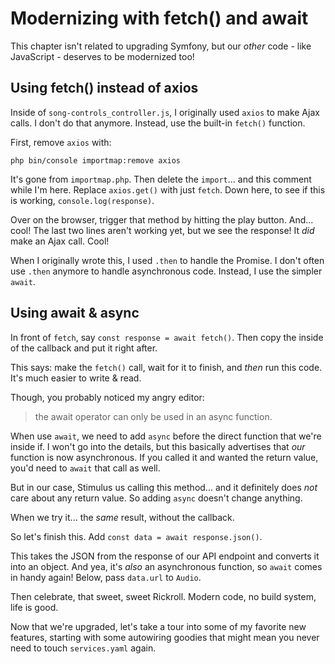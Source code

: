 # Modernizing with fetch() and await

This chapter isn't related to upgrading Symfony, but our *other* code - like
JavaScript - deserves to be modernized too!

## Using fetch() instead of axios

Inside of `song-controls_controller.js`, I originally used `axios` to make Ajax 
calls. I don't do that anymore. Instead, use the built-in `fetch()` function.

First, remove `axios` with:

```terminal
php bin/console importmap:remove axios
```

It's gone from `importmap.php`. Then delete the `import`... and this comment while
I'm here. Replace `axios.get()` with just `fetch`. Down here, to see if this is
working, `console.log(response)`.

Over on the browser, trigger that method by hitting the play button. And... cool!
The last two lines aren't working yet, but we see the response! It *did* make an
Ajax call. Cool!

When I originally wrote this, I used `.then` to handle the Promise. I don't often
use `.then` anymore to handle asynchronous code. Instead, I use the simpler `await`.

## Using await & async

In front of `fetch`, say `const response = await fetch()`. Then copy the inside of
the callback and put it right after.

This says: make the `fetch()` call, wait for it to finish, and *then* run this code.
It's much easier to write & read.

Though, you probably noticed my angry editor:

> the await operator can only be used in an async function.

When use `await`, we need to add `async` before the direct function that we're
inside if. I won't go into the details, but this basically advertises that *our*
function is now asynchronous. If you called it and wanted the return value, you'd
need to `await` that call as well.

But in our case, Stimulus us calling this method... and it definitely does *not*
care about any return value. So adding `async` doesn't change anything.

When we try it... the *same* result, without the callback.

So let's finish this. Add `const data = await response.json()`.

This takes the JSON from the response of our API endpoint and converts it into
an object. And yea, it's *also* an asynchronous function, so `await` comes in handy
again! Below, pass `data.url` to `Audio`.

Then celebrate, that sweet, sweet Rickroll. Modern code, no build system, life
is good.

Now that we're upgraded, let's take a tour into some of my favorite new features,
starting with some autowiring goodies that might mean you never need to touch
`services.yaml` again.

